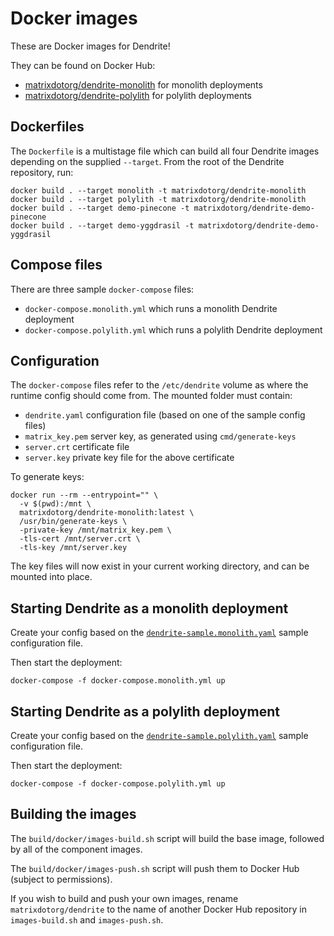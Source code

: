 # Docker images

These are Docker images for Dendrite!

They can be found on Docker Hub:

- [matrixdotorg/dendrite-monolith](https://hub.docker.com/r/matrixdotorg/dendrite-monolith) for monolith deployments
- [matrixdotorg/dendrite-polylith](https://hub.docker.com/r/matrixdotorg/dendrite-polylith) for polylith deployments

## Dockerfiles

The `Dockerfile` is a multistage file which can build all four Dendrite
images depending on the supplied `--target`. From the root of the Dendrite
repository, run:

```
docker build . --target monolith -t matrixdotorg/dendrite-monolith
docker build . --target polylith -t matrixdotorg/dendrite-monolith
docker build . --target demo-pinecone -t matrixdotorg/dendrite-demo-pinecone
docker build . --target demo-yggdrasil -t matrixdotorg/dendrite-demo-yggdrasil
```

## Compose files

There are three sample `docker-compose` files:

- `docker-compose.monolith.yml` which runs a monolith Dendrite deployment
- `docker-compose.polylith.yml` which runs a polylith Dendrite deployment

## Configuration

The `docker-compose` files refer to the `/etc/dendrite` volume as where the
runtime config should come from. The mounted folder must contain:

- `dendrite.yaml` configuration file (based on one of the sample config files)
- `matrix_key.pem` server key, as generated using `cmd/generate-keys`
- `server.crt` certificate file
- `server.key` private key file for the above certificate

To generate keys:

```
docker run --rm --entrypoint="" \
  -v $(pwd):/mnt \
  matrixdotorg/dendrite-monolith:latest \
  /usr/bin/generate-keys \
  -private-key /mnt/matrix_key.pem \
  -tls-cert /mnt/server.crt \
  -tls-key /mnt/server.key
```

The key files will now exist in your current working directory, and can be mounted into place.

## Starting Dendrite as a monolith deployment

Create your config based on the [`dendrite-sample.monolith.yaml`](https://github.com/matrix-org/dendrite/blob/main/dendrite-sample.monolith.yaml) sample configuration file.

Then start the deployment:

```
docker-compose -f docker-compose.monolith.yml up
```

## Starting Dendrite as a polylith deployment

Create your config based on the [`dendrite-sample.polylith.yaml`](https://github.com/matrix-org/dendrite/blob/main/dendrite-sample.polylith.yaml) sample configuration file.

Then start the deployment:

```
docker-compose -f docker-compose.polylith.yml up
```

## Building the images

The `build/docker/images-build.sh` script will build the base image, followed by
all of the component images.

The `build/docker/images-push.sh` script will push them to Docker Hub (subject
to permissions).

If you wish to build and push your own images, rename `matrixdotorg/dendrite` to
the name of another Docker Hub repository in `images-build.sh` and `images-push.sh`.
